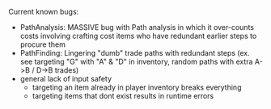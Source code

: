 Current known bugs:

- PathAnalysis: MASSIVE bug with Path analysis in which it over-counts costs involving crafting cost items who have redundant earlier steps to procure them
- PathFinding: Lingering "dumb" trade paths with redundant steps (ex. see targeting "G" with "A" & "D" in inventory, random paths with extra A->B / D->B trades)
- general lack of input safety
  - targeting an item already in player inventory breaks everything
  - targeting items that dont exist results in runtime errors
